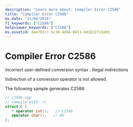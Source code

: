 ```yaml
---
description: "Learn more about: Compiler Error C2586"
title: "Compiler Error C2586"
ms.date: "11/04/2016"
f1_keywords: ["C2586"]
helpviewer_keywords: ["C2586"]
ms.assetid: dae703c7-5c38-4db6-8411-4d1b22713eb5
---
```

# Compiler Error C2586

incorrect user-defined conversion syntax : illegal indirections

Indirection of a conversion operator is not allowed.

The following sample generates C2586:

```cpp
// c2586.cpp
// compile with: /c
struct C {
   * operator int();   // C2586
   operator char();   // OK
};
```
